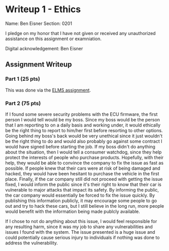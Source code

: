 Writeup 1 - Ethics
======

Name: Ben Eisner
Section: 0201

I pledge on my honor that I have not given or received any unauthorized assistance on this assignment or examniation.

Digital acknowledgement: Ben Eisner

## Assignment Writeup

### Part 1 (25 pts)

This was done via the [ELMS assignment](https://myelms.umd.edu/courses/1251976/assignments/4726433).

### Part 2 (75 pts)

If I found some severe security problems with the ECU firmware, the first person I would tell would be my boss. Since my boss would be the person that I am reporting to on a daily basis and working under, it would ethically be the right thing to report to him/her first before resorting to other options. Going behind my boss's back would be very unethical since it just wouldn't be the right thing to do and would also probably go against some contract I would have signed before starting the job. If my boss didn't do anything about the situation, then I would tell a consumer watchdog, since they help protect the interests of people who purchase products. Hopefully, with their help, they would be able to convince the company to fix the issue as fast as possible. If people knew that their cars were at risk of being damaged and hacked, they would have been hesitant to purchase the vehicle in the first place. Finally, if the car company still did not proceed with getting the issue fixed, I would inform the public since it's their right to know that their car is vulnerable to major attacks that impact its safety. By informing the public, the car company would essentially be forced to fix the issue quickly. By publishing this information publicly, it may encourage some people to go out and try to hack these cars, but I still believe in the long run, more people would benefit with the information being made publcly available.

If I chose to not do anything about this issue, I would feel responsible for any resulting harm, since it was my job to share any vulnerabilities and issues I found with the system. The issue presented is a huge issue and could potentially cause serious injury to individuals if nothing was done to address the vulnerability.
